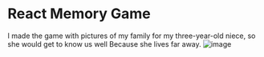 # React Memory Game
I made the game with pictures of my family for my three-year-old niece, so she would get to know us well
Because she lives far away.
![image](https://user-images.githubusercontent.com/87426478/193451606-0506b2de-85d8-408e-af59-6fe09bf63bd4.png)
